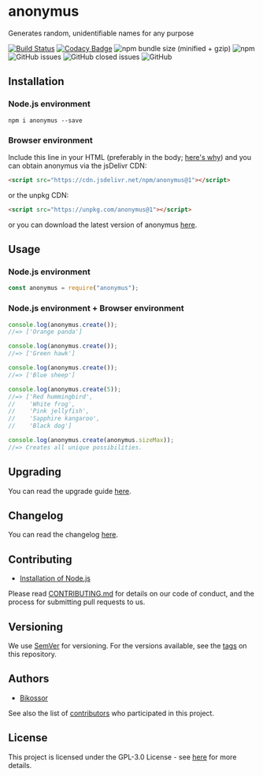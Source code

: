 # anonymus
Generates random, unidentifiable names for any purpose

[![Build Status](https://travis-ci.org/Bikossor/anonymus.svg?branch=develop)](https://travis-ci.org/Bikossor/anonymus)
[![Codacy Badge](https://api.codacy.com/project/badge/Grade/171758d1c7924f199f0f9b0b5f3d0dfe)](https://www.codacy.com/app/Bikossor/anonymus?utm_source=github.com&amp;utm_medium=referral&amp;utm_content=Bikossor/anonymus&amp;utm_campaign=Badge_Grade)
![npm bundle size (minified + gzip)](https://img.shields.io/bundlephobia/minzip/anonymus.svg)
![npm](https://img.shields.io/npm/dm/anonymus.svg)
![GitHub issues](https://img.shields.io/github/issues/bikossor/anonymus.svg)
![GitHub closed issues](https://img.shields.io/github/issues-closed/bikossor/anonymus.svg)
![GitHub](https://img.shields.io/github/license/bikossor/anonymus.svg)

## Installation
### Node.js environment
```
npm i anonymus --save
```

### Browser environment
Include this line in your HTML (preferably in the body; [here's why](https://www.w3schools.com/js/js_whereto.asp)) and you can obtain anonymus via the jsDelivr CDN:
```html
<script src="https://cdn.jsdelivr.net/npm/anonymus@1"></script>
```
or the unpkg CDN:
```html
<script src="https://unpkg.com/anonymus@1"></script>
```
or you can download the latest version of anonymus [here](https://github.com/Bikossor/anonymus/releases/latest).

## Usage
### Node.js environment

```javascript
const anonymus = require("anonymus");
```

### Node.js environment + Browser environment
```javascript
console.log(anonymus.create());
//=> ['Orange panda']

console.log(anonymus.create());
//=> ['Green hawk']

console.log(anonymus.create());
//=> ['Blue sheep']

console.log(anonymus.create(5));
//=> ['Red hummingbird',
//    'White frog',
//    'Pink jellyfish',
//    'Sapphire kangaroo',
//    'Black dog']

console.log(anonymus.create(anonymus.sizeMax));
//=> Creates all unique possibilities.
```

## Upgrading
You can read the upgrade guide [here](UPGRADING.md).

## Changelog
You can read the changelog [here](CHANGELOG.md).

## Contributing
- [Installation of Node.js](https://www.scaler.com/topics/javascript/install-node-js/)

Please read [CONTRIBUTING.md](https://gist.github.com/PurpleBooth/b24679402957c63ec426) for details on our code of conduct, and the process for submitting pull requests to us.

## Versioning
We use [SemVer](http://semver.org/) for versioning. For the versions available, see the [tags](https://github.com/bikossor/anonymus/tags) on this repository. 

## Authors
- [Bikossor](https://github.com/Bikossor)

See also the list of [contributors](https://github.com/bikossor/anonymus/contributors) who participated in this project.

## License
This project is licensed under the GPL-3.0 License - see [here](LICENSE) for more details.
